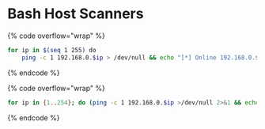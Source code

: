 # Bash Host Scanners

{% code overflow="wrap" %}
```bash
for ip in $(seq 1 255) do
    ping -c 1 192.168.0.$ip > /dev/null && echo "[*] Online 192.168.0.$ip" done
```
{% endcode %}

{% code overflow="wrap" %}
```bash
for ip in {1..254}; do (ping -c 1 192.168.0.$ip >/dev/null 2>&1 && echo "[*] 192.168.0.$ip is up") & done
```
{% endcode %}
